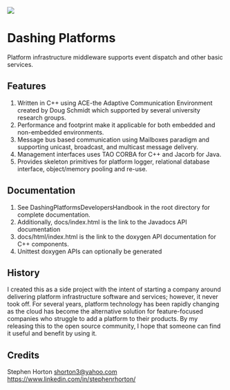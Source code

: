 ![](http://imgur.com/a/7Xr70)
# Dashing Platforms
Platform infrastructure middleware supports event dispatch and other basic services. 
## Features
1. Written in C++ using ACE-the Adaptive Communication Environment created by Doug Schmidt which supported by several university research groups.
2. Performance and footprint make it applicable for both embedded and non-embedded environments.
3. Message bus based communication using Mailboxes paradigm and supporting unicast, broadcast, and multicast message delivery.
4. Management interfaces uses TAO CORBA for C++ and Jacorb for Java.
5. Provides skeleton primitives for platform logger, relational database interface, object/memory pooling and re-use. 
## Documentation
1. See DashingPlatformsDevelopersHandbook in the root directory for complete documentation.
2. Additionally, docs/index.html is the link to the Javadocs API documentation
3. docs/html/index.html is the link to the doxygen API documentation for C++ components.
4. Unittest doxygen APIs can optionally be generated
## History
I created this as a side project with the intent of starting a company around delivering platform infrastructure software and services; however, it never took off. For several years, platform technology has been rapidly changing as the cloud has become the alternative solution for feature-focused companies who struggle to add a platform to their products. By my releasing this to the open source community, I hope that someone can find it useful and benefit by using it.
## Credits
Stephen Horton
shorton3@yahoo.com
https://www.linkedin.com/in/stephenrhorton/
